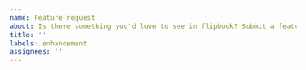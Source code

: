 ```yaml
---
name: Feature request
about: Is there something you'd love to see in flipbook? Submit a feature request!
title: ''
labels: enhancement
assignees: ''
---
```


<!-- Describe the feature you'd like to see -->
